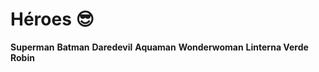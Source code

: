 # Héroes :sunglasses:

**Superman**
**Batman** 
**Daredevil**
**Aquaman**
**Wonderwoman**
**Linterna Verde**
**Robin**
